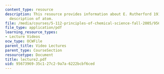 ```yaml
---
content_type: resource
description: This resource provides information about E. Rutherford 1911, and classical
  description of atom.
file: /media/courses/5-112-principles-of-chemical-science-fall-2005/9567396935c127c29a7a6222bcbf6ced_lecture2.pdf
file_type: application/pdf
learning_resource_types:
- Lecture Videos
ocw_type: OCWFile
parent_title: Video Lectures
parent_type: CourseSection
resourcetype: Document
title: lecture2.pdf
uid: 95673969-35c1-27c2-9a7a-6222bcbf6ced
---
```


